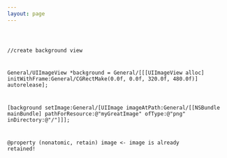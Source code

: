 ```yaml
---
layout: page
---
```






<code>

//create background view
	
General/UIImageView *background = General/[[[UIImageView alloc] initWithFrame:General/CGRectMake(0.0f, 0.0f, 320.0f, 480.0f)] autorelease];

[background setImage:General/[UIImage imageAtPath:General/[[NSBundle mainBundle] 
             pathForResource:@"myGreatImage"
             ofType:@"png" 
             inDirectory:@"/"]]];

@property (nonatomic, retain) image <- image is already retained!

</code>